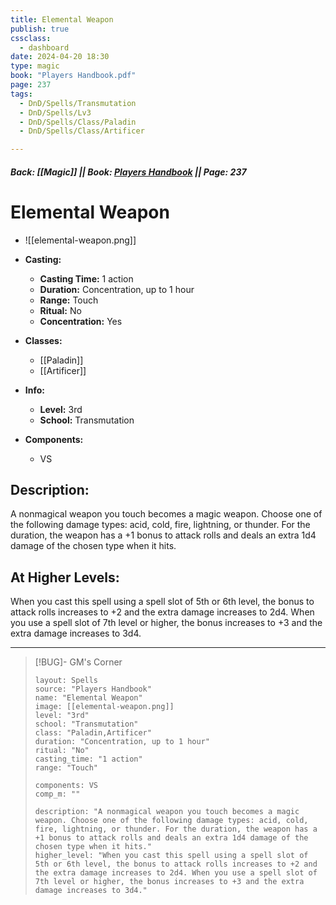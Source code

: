 ```yaml
---
title: Elemental Weapon
publish: true
cssclass:
  - dashboard
date: 2024-04-20 18:30
type: magic
book: "Players Handbook.pdf"
page: 237
tags:
  - DnD/Spells/Transmutation
  - DnD/Spells/Lv3
  - DnD/Spells/Class/Paladin
  - DnD/Spells/Class/Artificer

---
```


##### Back: [[Magic]] || Book: [Players Handbook](https://drive.google.com/drive/folders/1O5bhpYizcIT5xxAoLOuzCRht_PVS7VSG?usp=sharing) || Page: 237

# Elemental Weapon
- ![[elemental-weapon.png]]
- **Casting:**
    - **Casting Time:** 1 action
    - **Duration:** Concentration, up to 1 hour
    - **Range:** Touch
    - **Ritual:** No
    - **Concentration:** Yes
- **Classes:**
    - [[Paladin]]
    - [[Artificer]]

- **Info:**
    - **Level:** 3rd
    - **School:** Transmutation
- **Components:**
    - VS


## Description:
A nonmagical weapon you touch becomes a magic weapon. Choose one of the following damage types: acid, cold, fire, lightning, or thunder. For the duration, the weapon has a +1 bonus to attack rolls and deals an extra 1d4 damage of the chosen type when it hits.

## At Higher Levels:
When you cast this spell using a spell slot of 5th or 6th level, the bonus to attack rolls increases to +2 and the extra damage increases to 2d4. When you use a spell slot of 7th level or higher, the bonus increases to +3 and the extra damage increases to 3d4.

---

> [!BUG]- GM's Corner
>
> ```statblock
> layout: Spells
> source: "Players Handbook"
> name: "Elemental Weapon"
> image: [[elemental-weapon.png]]
> level: "3rd"
> school: "Transmutation"
> class: "Paladin,Artificer"
> duration: "Concentration, up to 1 hour"
> ritual: "No"
> casting_time: "1 action"
> range: "Touch"
>
> components: VS
> comp_m: ""
>
> description: "A nonmagical weapon you touch becomes a magic weapon. Choose one of the following damage types: acid, cold, fire, lightning, or thunder. For the duration, the weapon has a +1 bonus to attack rolls and deals an extra 1d4 damage of the chosen type when it hits."
> higher_level: "When you cast this spell using a spell slot of 5th or 6th level, the bonus to attack rolls increases to +2 and the extra damage increases to 2d4. When you use a spell slot of 7th level or higher, the bonus increases to +3 and the extra damage increases to 3d4."
> ```

